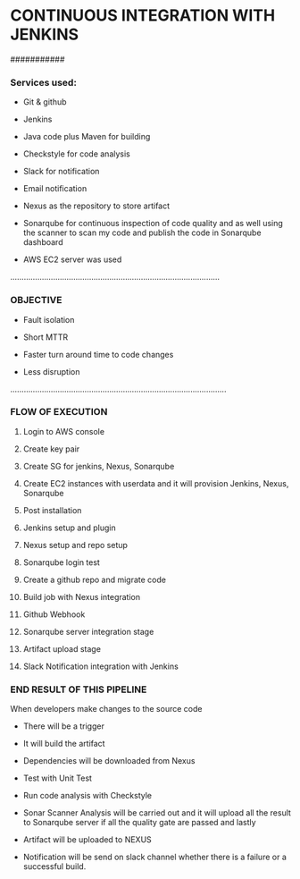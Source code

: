 # CONTINUOUS INTEGRATION WITH JENKINS


###########
### Services used:

- Git & github

- Jenkins

- Java code plus Maven for building

- Checkstyle for code analysis

- Slack for notification

- Email notification

- Nexus as the repository to store artifact

- Sonarqube  for continuous inspection of code quality
and as well using the scanner to scan my code and publish the code in Sonarqube dashboard

- AWS EC2 server was used

.............................................................................................

### OBJECTIVE

- Fault isolation

- Short MTTR

- Faster turn around time to code changes

- Less disruption

................................................................................................
### FLOW OF EXECUTION


1. Login to AWS console

2. Create key pair


3. Create SG for jenkins, Nexus, Sonarqube


4. Create EC2 instances with userdata  and it will provision Jenkins, Nexus, Sonarqube


5. Post installation


6. Jenkins setup and plugin


7. Nexus setup and repo setup


8. Sonarqube login test


9. Create a github repo and migrate code


10. Build job with Nexus integration


11. Github Webhook


12. Sonarqube server integration stage


13. Artifact upload stage


14. Slack Notification integration with Jenkins



### END RESULT OF THIS PIPELINE

When developers make changes to the source code

- There will  be a trigger 

- It will build the artifact

- Dependencies will be downloaded from Nexus

- Test with Unit Test

- Run code analysis with Checkstyle 

- Sonar Scanner Analysis will be carried out and it will upload all the result to Sonarqube server if all the quality gate are passed and lastly 

- Artifact will be uploaded to NEXUS

- Notification will be send on slack channel whether there is a failure or a successful build.


